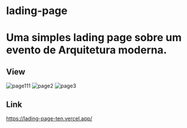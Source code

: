 # lading-page

# Uma simples lading page sobre um evento de Arquitetura moderna.

## View
![page111](https://user-images.githubusercontent.com/91925011/235497607-2f8b50e2-4f89-4b45-9910-63e2f0c6c03b.png)
![page2](https://user-images.githubusercontent.com/91925011/235497609-813fd178-202f-4080-af30-1dacfd17fe94.png)
![page3](https://user-images.githubusercontent.com/91925011/235497621-53a5ece3-e5e0-43c2-a995-252e67a725f4.png)

## Link
https://lading-page-ten.vercel.app/
